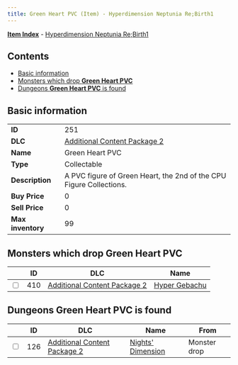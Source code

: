 ```yaml
---
title: Green Heart PVC (Item) - Hyperdimension Neptunia Re;Birth1
---
```


[**Item Index**](/neptunia/rb1/item/index.html) - [Hyperdimension Neptunia Re;Birth1](/neptunia/rb1)

## Contents

- [Basic information](#basic-information)
- [Monsters which drop **Green Heart PVC**](#monsters-which-drop-green-heart-pvc)
- [Dungeons **Green Heart PVC** is found](#dungeons-green-heart-pvc-is-found)

## Basic information

|   |   |
| -- | -- |
| **ID** | 251 |
| **DLC** | [Additional Content Package 2](/neptunia/rb1/dlc/11-pack2.html) |
| **Name** | Green Heart PVC |
| **Type** | Collectable |
| **Description** | A PVC figure of Green Heart, the 2nd of the CPU Figure Collections. |
| **Buy Price** | 0 |
| **Sell Price** | 0 |
| **Max inventory** | 99 |


## Monsters which drop **Green Heart PVC**

|    | ID | DLC | Name |
| -- | -- | --- | ---- |
| <input type="checkbox" id="rb1-monster-11-410" class="trackbox" /> | 410 | [Additional Content Package 2](/neptunia/rb1/dlc/11-pack2.html) | [Hyper Gebachu](/neptunia/rb1/monster/11-410-hyper-gebachu.html) |


## Dungeons **Green Heart PVC** is found

|    | ID | DLC | Name | From |
| -- | -- | --- | ---- | ---- |
| <input type="checkbox" id="rb1-dungeon-11-126" class="trackbox" /> | 126 | [Additional Content Package 2](/neptunia/rb1/dlc/11-pack2.html) | [Nights' Dimension](/neptunia/rb1/dungeon/11-126-nights-dimension.html) | Monster drop |
